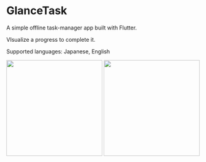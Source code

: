 # GlanceTask
A simple offline task-manager app built with Flutter.

VIsualize a progress to complete it.

Supported languages: Japanese, English

<p float="left">
  <img src="https://github.com/user-attachments/assets/75093129-89e7-46b6-9b25-0c54fa6c5d11" width="250" />
  <img src="https://github.com/user-attachments/assets/2e4b7ee1-9796-4ef5-8736-1e75602dc00d" width="250" />
</p>
